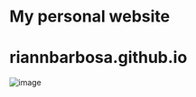 # My personal website 

# riannbarbosa.github.io

![image](https://raw.githack.com/riannbarbosa/riannbarbosa.github.io/main/assets/img/Screenshot%20from%202021-10-01%2010-56-31.png)

#
